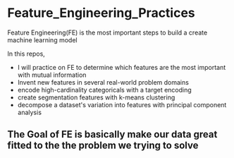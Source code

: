 # Feature_Engineering_Practices
Feature Engineering(FE) is the most important steps to build a create machine learning model

In this repos, 
- I will practice on FE to determine which features are the most important with mutual information
- Invent new features in several real-world problem domains
- encode high-cardinality categoricals with a target encoding
- create segmentation features with k-means clustering
- decompose a dataset's variation into features with principal component analysis


## The Goal of FE is basically make our data great fitted to the the problem we trying to solve
